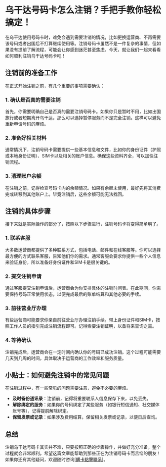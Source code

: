 # 乌干达号码卡怎么注销？手把手教你轻松搞定！

在乌干达使用号码卡时，难免会遇到需要注销的情况，比如更换运营商、不再需要该号码或者出国后不打算继续使用等。注销号码卡虽然不是一件复杂的事情，但如果没有提前了解流程，可能会让你感到迷茫甚至焦虑。今天，就让我们一起来看看如何顺利注销乌干达号码卡吧！

## 注销前的准备工作

在正式开始注销之前，有几个重要的事项需要确认：

### 1. 确认是否真的需要注销
首先，你需要明确自己是否真的需要注销号码卡。如果你只是暂时不用，比如出国旅行或者短期离开乌干达，那么可以选择暂停服务而不是完全注销。这样可以避免重新申请号码的麻烦。

### 2. 准备好相关材料
通常情况下，注销号码卡需要提供一些基本信息和文件，比如你的身份证件（护照或本地身份证明）、SIM卡以及相关的账户信息。确保这些资料齐全，可以加快注销流程。

### 3. 清理账户余额
在注销之前，记得检查号码卡内的余额情况。如果有余额未使用，最好先将其消费完或转移到其他账户上。毕竟注销后，这些余额可能无法找回。

## 注销的具体步骤

接下来就是实际操作的部分了，按照以下步骤进行，注销号码卡将变得简单明了。

### 1. 联系客服
大多数运营商都提供了多种联系方式，包括电话、邮件和在线客服等。你可以选择最方便的方式联系客服，告知他们你的需求。通常客服会要求你提供一些个人信息来验证身份，所以准备好身份证件和SIM卡是很关键的。

### 2. 提交注销申请
通过客服提交注销申请后，运营商会为你安排具体的注销时间表。在此期间，你需要保持号码正常使用状态，以便完成最后的账单结算和其他必要的手续。

### 3. 前往营业厅办理
有些运营商可能要求你亲自前往营业厅办理注销手续。带上身份证件和SIM卡，按照工作人员的指引完成注销流程即可。记得索要注销证明，以备将来查询之需。

### 4. 等待确认
注销完成后，运营商会在一定时间内确认你的号码已成功注销。这个过程可能需要几天到几周的时间，具体取决于运营商的工作效率和服务质量。

## 小贴士：如何避免注销中的常见问题

在注销过程中，有一些常见的问题需要注意，避免不必要的麻烦。

- **及时备份通讯录**：注销前，记得将重要联系人信息保存下来，以免丢失。
- **解除绑定的服务**：如果你的号码绑定了某些服务（如银行短信通知、社交媒体账号等），记得提前解除绑定。
- **保留发票或记录**：如果涉及费用结算，保留相关发票或记录，以便日后查询。

## 总结

注销乌干达号码卡其实并不难，只要按照正确的步骤操作，并做好充分准备，整个过程就会非常顺利。希望这篇文章能帮助到那些正在为注销号码卡而苦恼的朋友！如果你还有其他疑问，欢迎随时咨询[[購卡點擊聯系](https://t.me/s/esim1088)]。